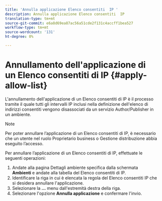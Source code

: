 ```yaml
---
title: 'Annulla applicazione Elenco consentiti  IP '
description: Annulla applicazione Elenco consentiti  IP
translation-type: tm+mt
source-git-commit: e6a8d69ea87ac56a51cde2f131c4accff1bea527
workflow-type: tm+mt
source-wordcount: '131'
ht-degree: 0%

---
```



# Annullamento dell&#39;applicazione di un Elenco consentiti di  IP {#apply-allow-list}

L&#39;annullamento dell&#39;applicazione di un Elenco consentiti di  IP è il processo tramite il quale tutti gli intervalli IP inclusi nella definizione dell&#39;elenco di indirizzi consentiti vengono disassociati da un servizio Author/Publisher in un ambiente.

>[!NOTE]
>Per poter annullare l’applicazione di un Elenco consentiti di  IP, è necessario che un utente nel ruolo Proprietario business o Gestione distribuzione abbia eseguito l’accesso.

Per annullare l’applicazione di un Elenco consentiti di  IP, effettuate le seguenti operazioni:

1. Andate alla pagina Dettagli ambiente specifica dalla schermata **Ambienti** e andate alla tabella del Elenco consentiti di  IP.
1. Identificare la riga in cui è elencata la regola del Elenco consentiti  IP che si desidera annullare l&#39;applicazione.
1. Selezionare la **...** menu dall&#39;estremità destra della riga.
1. Selezionare l&#39;opzione **Annulla applicazione** e confermare l&#39;invio.
